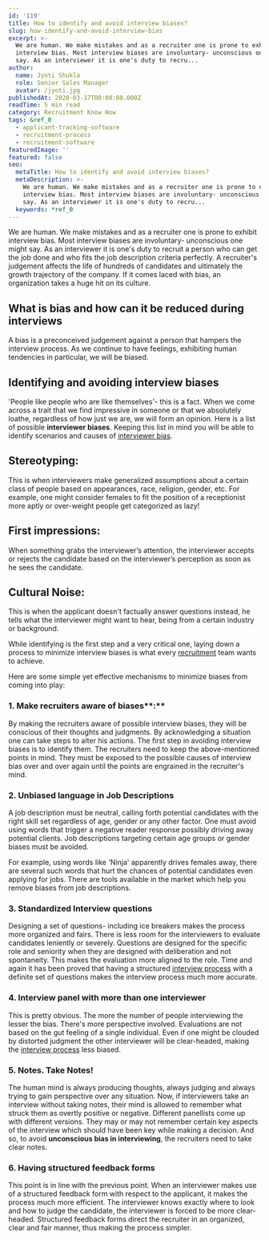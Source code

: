 ```yaml
---
id: '119'
title: How to identify and avoid interview biases?
slug: how-identify-and-avoid-interview-bias
excerpt: >-
  We are human. We make mistakes and as a recruiter one is prone to exhibit
  interview bias. Most interview biases are involuntary- unconscious one might
  say. As an interviewer it is one's duty to recru...
author:
  name: Jyoti Shukla
  role: Senior Sales Manager
  avatar: /jyoti.jpg
publishedAt: 2020-03-17T00:00:00.000Z
readTime: 5 min read
category: Recruitment Know How
tags: &ref_0
  - applicant-tracking-software
  - recruitment-process
  - recruitment-software
featuredImage: ''
featured: false
seo:
  metaTitle: How to identify and avoid interview biases?
  metaDescription: >-
    We are human. We make mistakes and as a recruiter one is prone to exhibit
    interview bias. Most interview biases are involuntary- unconscious one might
    say. As an interviewer it is one's duty to recru...
  keywords: *ref_0
---
```


We are human. We make mistakes and as a recruiter one is prone to exhibit interview bias. Most interview biases are involuntary- unconscious one might say. As an interviewer it is one's duty to recruit a person who can get the job done and who fits the job description criteria perfectly. A recruiter's judgement affects the life of hundreds of candidates and ultimately the growth trajectory of the company. If it comes laced with bias, an organization takes a huge hit on its culture.

<!--more-->

## **What is bias and how can it be reduced during interviews**

A bias is a preconceived judgement against a person that hampers the interview process. As we continue to have feelings, exhibiting human tendencies in particular, we will be biased.

## **Identifying and avoiding interview biases**

'People like people who are like themselves'- this is a fact. When we come across a trait that we find impressive in someone or that we absolutely loathe, regardless of how just we are, we will form an opinion. Here is a list of possible **interviewer biases**. Keeping this list in mind you will be able to identify scenarios and causes of [interviewer bias](https://en.wikipedia.org/wiki/Interviewer_effect).

## Stereotyping:

This is when interviewers make generalized assumptions about a certain class of people based on appearances, race, religion, gender, etc. For example, one might consider females to fit the position of a receptionist more aptly or over-weight people get categorized as lazy!

## First impressions:

When something grabs the interviewer’s attention, the interviewer accepts or rejects the candidate based on the interviewer’s perception as soon as he sees the candidate.

## Cultural Noise:

This is when the applicant doesn't factually answer questions instead, he tells what the interviewer might want to hear, being from a certain industry or background.

While identifying is the first step and a very critical one, laying down a process to minimize interview biases is what every [recruitment](https://www.thetalentpool.ai/recruitment-management-software-features.html) team wants to achieve.

Here are some simple yet effective mechanisms to minimize biases from coming into play:

### 1\. Make recruiters aware of biases**:**

By making the recruiters aware of possible interview biases, they will be conscious of their thoughts and judgments. By acknowledging a situation one can take steps to alter his actions. The first step in avoiding interview biases is to identify them. The recruiters need to keep the above-mentioned points in mind. They must be exposed to the possible causes of interview bias over and over again until the points are engrained in the recruiter's mind.

### 2\. Unbiased language in Job Descriptions

A job description must be neutral, calling forth potential candidates with the right skill set regardless of age, gender or any other factor. One must avoid using words that trigger a negative reader response possibly driving away potential clients. Job descriptions targeting certain age groups or gender biases must be avoided.

For example, using words like 'Ninja' apparently drives females away, there are several such words that hurt the chances of potential candidates even applying for jobs. There are tools available in the market which help you remove biases from job descriptions.

### 3\. Standardized Interview questions

Designing a set of questions- including ice breakers makes the process more organized and fairs. There is less room for the interviewers to evaluate candidates leniently or severely. Questions are designed for the specific role and seniority when they are designed with deliberation and not spontaneity. This makes the evaluation more aligned to the role. Time and again it has been proved that having a structured [interview process](https://www.thetalentpool.ai/blogs/top-4-signs-of-an-inefficient-hiring-process/) with a definite set of questions makes the interview process much more accurate.

### 4\. Interview panel with more than one interviewer

This is pretty obvious. The more the number of people interviewing the lesser the bias. There's more perspective involved. Evaluations are not based on the gut feeling of a single individual. Even if one might be clouded by distorted judgment the other interviewer will be clear-headed, making the [interview process](https://www.thetalentpool.ai/blogs/top-4-signs-of-an-inefficient-hiring-process/) less biased.

### 5\. Notes. Take Notes!

The human mind is always producing thoughts, always judging and always trying to gain perspective over any situation. Now, if interviewers take an interview without taking notes, their mind is allowed to remember what struck them as overtly positive or negative. Different panellists come up with different versions. They may or may not remember certain key aspects of the interview which should have been key while making a decision. And so, to avoid **unconscious bias in interviewing**, the recruiters need to take clear notes.

### 6\. Having structured feedback forms

This point is in line with the previous point. When an interviewer makes use of a structured feedback form with respect to the applicant, it makes the process much more efficient. The interviewer knows exactly where to look and how to judge the candidate, the interviewer is forced to be more clear-headed. Structured feedback forms direct the recruiter in an organized, clear and fair manner, thus making the process simpler.
